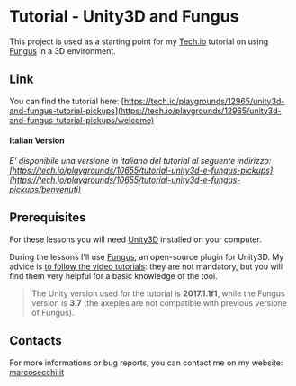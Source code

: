 # Tutorial - Unity3D and Fungus

This project is used as a starting point for my [Tech.io](https://tech.io/) tutorial on using [Fungus](http://fungusgames.com/) in a 3D environment.

## Link

You can find the tutorial here: [https://tech.io/playgrounds/12965/unity3d-and-fungus-tutorial-pickups](https://tech.io/playgrounds/12965/unity3d-and-fungus-tutorial-pickups/welcome)

#### Italian Version

_E' disponibile una versione in italiano del tutorial al seguente indirizzo: [https://tech.io/playgrounds/10655/tutorial-unity3d-e-fungus-pickups](https://tech.io/playgrounds/10655/tutorial-unity3d-e-fungus-pickups/benvenuti)_

## Prerequisites

For these lessons you will need [Unity3D](https://store.unity.com/?_ga=2.175184613.639057983.1511186465-253114653.1489499620) installed on your computer.

During the lessons I'll use [Fungus](http://fungusgames.com/), an open-source plugin for Unity3D. My advice is [to follow the video tutorials](http://fungusdocs.snozbot.com/tutorial_videos.html): they are not mandatory, but you will find them very helpful for a basic knowledge of the tool.

> The Unity version used for the tutorial is **2017.1.1f1**, while the Fungus version is **3.7** (the axeples are not compatible with previous versione of Fungus).

## Contacts

For more informations or bug reports, you can contact me on my website: [marcosecchi.it](http://marcosecchi.it)
